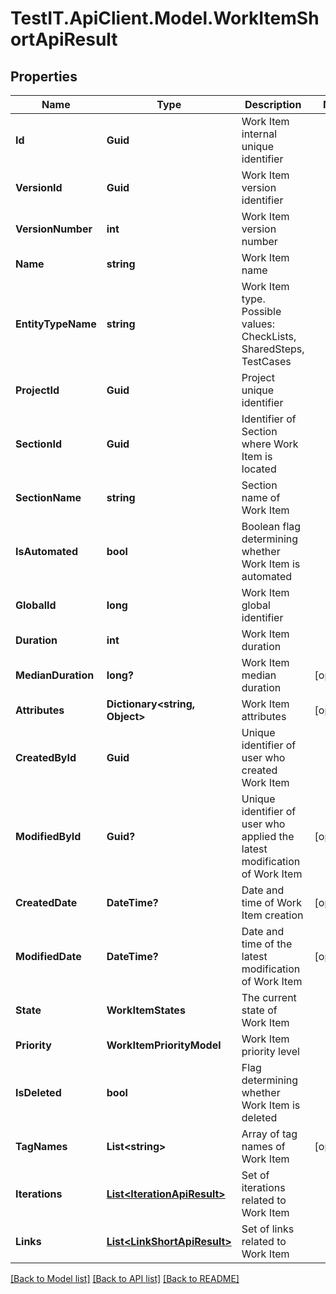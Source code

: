 # TestIT.ApiClient.Model.WorkItemShortApiResult

## Properties

Name | Type | Description | Notes
------------ | ------------- | ------------- | -------------
**Id** | **Guid** | Work Item internal unique identifier | 
**VersionId** | **Guid** | Work Item version identifier | 
**VersionNumber** | **int** | Work Item version number | 
**Name** | **string** | Work Item name | 
**EntityTypeName** | **string** | Work Item type. Possible values: CheckLists, SharedSteps, TestCases | 
**ProjectId** | **Guid** | Project unique identifier | 
**SectionId** | **Guid** | Identifier of Section where Work Item is located | 
**SectionName** | **string** | Section name of Work Item | 
**IsAutomated** | **bool** | Boolean flag determining whether Work Item is automated | 
**GlobalId** | **long** | Work Item global identifier | 
**Duration** | **int** | Work Item duration | 
**MedianDuration** | **long?** | Work Item median duration | [optional] 
**Attributes** | **Dictionary&lt;string, Object&gt;** | Work Item attributes | [optional] 
**CreatedById** | **Guid** | Unique identifier of user who created Work Item | 
**ModifiedById** | **Guid?** | Unique identifier of user who applied the latest modification of Work Item | [optional] 
**CreatedDate** | **DateTime?** | Date and time of Work Item creation | [optional] 
**ModifiedDate** | **DateTime?** | Date and time of the latest modification of Work Item | [optional] 
**State** | **WorkItemStates** | The current state of Work Item | 
**Priority** | **WorkItemPriorityModel** | Work Item priority level | 
**IsDeleted** | **bool** | Flag determining whether Work Item is deleted | 
**TagNames** | **List&lt;string&gt;** | Array of tag names of Work Item | [optional] 
**Iterations** | [**List&lt;IterationApiResult&gt;**](IterationApiResult.md) | Set of iterations related to Work Item | 
**Links** | [**List&lt;LinkShortApiResult&gt;**](LinkShortApiResult.md) | Set of links related to Work Item | 

[[Back to Model list]](../README.md#documentation-for-models) [[Back to API list]](../README.md#documentation-for-api-endpoints) [[Back to README]](../README.md)

